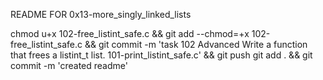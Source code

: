 README FOR 0x13-more_singly_linked_lists

chmod u+x 102-free_listint_safe.c && git add --chmod=+x 102-free_listint_safe.c && git commit -m 'task 102 Advanced 
Write a function that frees a listint_t list. 101-print_listint_safe.c' && git push
git add . && git commit -m 'created readme'
